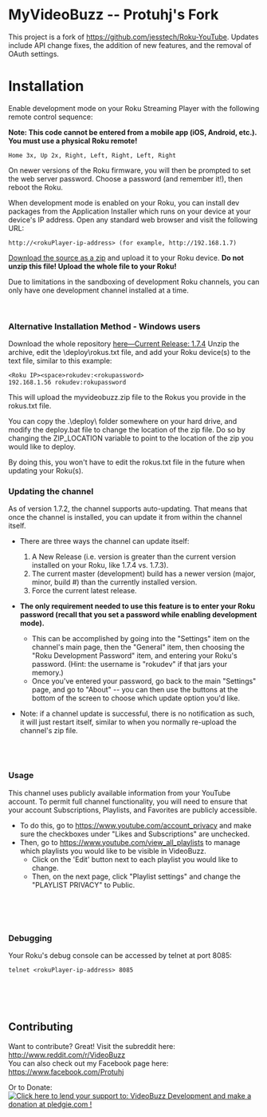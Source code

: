 MyVideoBuzz -- Protuhj's Fork
=============

This project is a fork of https://github.com/jesstech/Roku-YouTube. Updates include API change fixes, the addition of new features, and the removal of OAuth settings.


Installation
============

Enable development mode on your Roku Streaming Player with the following remote control sequence:

**Note: This code cannot be entered from a mobile app (iOS, Android, etc.). You must use a physical Roku remote!**

    Home 3x, Up 2x, Right, Left, Right, Left, Right

On newer versions of the Roku firmware, you will then be prompted to set the web server password. Choose a password (and remember it!), then reboot the Roku.

When development mode is enabled on your Roku, you can install dev packages
from the Application Installer which runs on your device at your device's IP
address. Open any standard web browser and visit the following URL:

    http://<rokuPlayer-ip-address> (for example, http://192.168.1.7)

[Download the source as a zip](https://github.com/Protuhj/myvideobuzz/releases/download/v1.7.4/MyVideoBuzz_v1_7_4.zip) and upload it to your Roku device.
**Do not unzip this file! Upload the whole file to your Roku!**

Due to limitations in the sandboxing of development Roku channels, you can only have one development channel installed at a time.

<br/>

### Alternative Installation Method - Windows users

Download the whole repository [here—Current Release: 1.7.4](https://github.com/Protuhj/myvideobuzz/archive/v1.7.4.zip)
Unzip the archive, edit the \deploy\rokus.txt file, and add your Roku device(s) to the text file, similar to this example:

    <Roku IP><space>rokudev:<rokupassword>
    192.168.1.56 rokudev:rokupassword

This will upload the myvideobuzz.zip file to the Rokus you provide in the rokus.txt file.

You can copy the .\deploy\ folder somewhere on your hard drive, and modify the deploy.bat file to change the location of the zip file. Do so by changing the ZIP_LOCATION variable to point to the location of the zip you would like to deploy.

By doing this, you won't have to edit the rokus.txt file in the future when updating your Roku(s).

### Updating the channel

As of version 1.7.2, the channel supports auto-updating. That means that once the channel is installed, you can update it from within the channel itself.

* There are three ways the channel can update itself:<br/>
  1) A New Release (i.e. version is greater than the current version installed on your Roku, like 1.7.4 vs. 1.7.3).<br/>
  2) The current master (development) build has a newer version (major, minor, build #) than the currently installed version.<br/>
  3) Force the current latest release.

* **The only requirement needed to use this feature is to enter your Roku password (recall that you set a password while enabling development mode).**
  * This can be accomplished by going into the "Settings" item on the channel's main page, then the "General" item, then choosing the "Roku Development Password" item, and entering your Roku's password. (Hint: the username is "rokudev" if that jars your memory.)
  * Once you've entered your password, go back to the main "Settings" page, and go to "About" -- you can then use the buttons at the bottom of the screen to choose which update option you'd like.

* Note: if a channel update is successful, there is no notification as such, it will just restart itself, similar to when you normally re-upload the channel's zip file.
<br/>
<br/>

### Usage

This channel uses publicly available information from your YouTube account. To permit full channel functionality, you will need to ensure that your account Subscriptions, Playlists, and Favorites are publicly accessible.

* To do this, go to https://www.youtube.com/account_privacy and make sure the checkboxes under "Likes and Subscriptions" are unchecked.  
* Then, go to https://www.youtube.com/view_all_playlists to manage which playlists you would like to be visible in VideoBuzz.   
    * Click on the 'Edit' button next to each playlist you would like to change.
    * Then, on the next page, click "Playlist settings" and change the "PLAYLIST PRIVACY" to Public.

<br/>
<br/>
<br/>

### Debugging

Your Roku's debug console can be accessed by telnet at port 8085:

    telnet <rokuPlayer-ip-address> 8085

<br/>
<br/>
<br/>
  
## Contributing

Want to contribute? Great! Visit the subreddit here: http://www.reddit.com/r/VideoBuzz  
You can also check out my Facebook page here: https://www.facebook.com/Protuhj

Or to Donate: <a href='https://pledgie.com/campaigns/23378'><img alt='Click here to lend your support to: VideoBuzz Development and make a donation at pledgie.com !' src='https://pledgie.com/campaigns/23378.png?skin_name=chrome' border='0' ></a>
